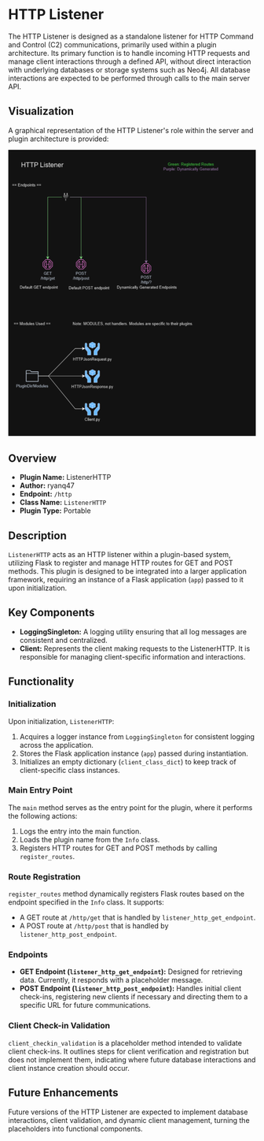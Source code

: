 # HTTP Listener

The HTTP Listener is designed as a standalone listener for HTTP Command and Control (C2) communications, primarily used within a plugin architecture. Its primary function is to handle incoming HTTP requests and manage client interactions through a defined API, without direct interaction with underlying databases or storage systems such as Neo4j. All database interactions are expected to be performed through calls to the main server API.

## Visualization

A graphical representation of the HTTP Listener's role within the server and plugin architecture is provided:

![HTTP Listener](../../../../Images/Server/Plugins/http_listener.png)

## Overview

- **Plugin Name:** ListenerHTTP
- **Author:** ryanq47
- **Endpoint:** `/http`
- **Class Name:** `ListenerHTTP`
- **Plugin Type:** Portable

## Description

`ListenerHTTP` acts as an HTTP listener within a plugin-based system, utilizing Flask to register and manage HTTP routes for GET and POST methods. This plugin is designed to be integrated into a larger application framework, requiring an instance of a Flask application (`app`) passed to it upon initialization. 

## Key Components

- **LoggingSingleton:** A logging utility ensuring that all log messages are consistent and centralized.
- **Client:** Represents the client making requests to the ListenerHTTP. It is responsible for managing client-specific information and interactions.

## Functionality

### Initialization

Upon initialization, `ListenerHTTP`:

1. Acquires a logger instance from `LoggingSingleton` for consistent logging across the application.
2. Stores the Flask application instance (`app`) passed during instantiation.
3. Initializes an empty dictionary (`client_class_dict`) to keep track of client-specific class instances.

### Main Entry Point

The `main` method serves as the entry point for the plugin, where it performs the following actions:

1. Logs the entry into the main function.
2. Loads the plugin name from the `Info` class.
3. Registers HTTP routes for GET and POST methods by calling `register_routes`.

### Route Registration

`register_routes` method dynamically registers Flask routes based on the endpoint specified in the `Info` class. It supports:

- A GET route at `/http/get` that is handled by `listener_http_get_endpoint`.
- A POST route at `/http/post` that is handled by `listener_http_post_endpoint`.

### Endpoints

- **GET Endpoint (`listener_http_get_endpoint`):** Designed for retrieving data. Currently, it responds with a placeholder message.
- **POST Endpoint (`listener_http_post_endpoint`):** Handles initial client check-ins, registering new clients if necessary and directing them to a specific URL for future communications.

### Client Check-in Validation

`client_checkin_validation` is a placeholder method intended to validate client check-ins. It outlines steps for client verification and registration but does not implement them, indicating where future database interactions and client instance creation should occur.



## Future Enhancements

Future versions of the HTTP Listener are expected to implement database interactions, client validation, and dynamic client management, turning the placeholders into functional components.
